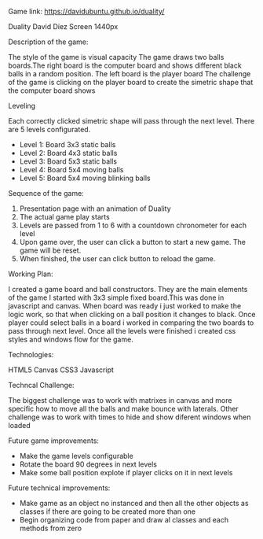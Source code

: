 Game link: https://davidubuntu.github.io/duality/

Duality
David Díez
Screen 1440px

Description of the game:

The style of the game is visual capacity
The game draws two balls boards.The right board is the computer board and shows different black balls in a random position. The left board is the player board
The challenge of the game is clicking on the player board to create the simetric shape that the computer board shows

Leveling

Each correctly clicked simetric shape will pass through the next level. 
There are 5 levels configurated.
- Level 1: Board 3x3 static balls
- Level 2: Board 4x3 static balls
- Level 3: Board 5x3 static balls
- Level 4: Board 5x4 moving balls
- Level 5: Board 5x4 moving blinking balls

Sequence of the game:

1. Presentation page with an animation of Duality
2. The actual game play starts
3. Levels are passed from 1 to 6 with a countdown chronometer for each level
5. Upon game over, the user can click a button to start a new game. The game will be reset.
6. When finished, the user can click  button to reload the game.

Working Plan:

I created a game board and ball constructors. They are the main elements of the game
I started with 3x3 simple fixed board.This was done in javascript and canvas.
When  board was ready i just worked to make the logic work, so that when clicking on a ball position it changes to black.
Once player could select balls in a board i worked in comparing the two boards to pass through next level.
Once all the levels were finished i created css styles and windows flow for the game.

Technologies:

HTML5
Canvas
CSS3
Javascript

Techncal Challenge:

The biggest challenge was to work with matrixes in canvas and more specific how to move all the balls and make bounce with laterals. 
Other challenge was to work with times to hide and show diferent windows when loaded

Future game improvements:

- Make the game levels configurable
- Rotate the board 90 degrees in next levels
- Make some ball position  explote if player clicks on it in next levels

Future technical improvements:

- Make game as an object no instanced and then all the other objects as classes if there are going to be created more than one
- Begin organizing code from paper and draw al classes and each methods from zero 





